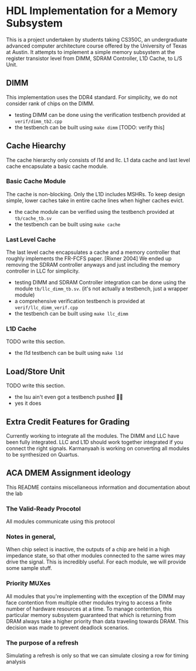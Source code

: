 # HDL Implementation for a Memory Subsystem

This is a project undertaken by students taking CS350C, an undergraduate advanced computer architecture course offered by the University of Texas at Austin. 
It attempts to implement a simple memory subsystem at the register transistor level from 
DIMM, SDRAM Controller, L1D Cache, to L/S Unit. 

## DIMM

This implementation uses the DDR4 standard. For simplicity, we do not consider rank of chips on the DIMM. 
 - testing DIMM can be done using the verification testbench provided at `verif/dimm_tb2.cpp`
 - the testbench can be built using `make dimm` \[TODO: verify this]

## Cache Hiearchy
The cache hierarchy only consists of l1d and llc. L1 data cache and last level cache encapsulate a basic cache module.

### Basic Cache Module
The cache is non-blocking. Only the L1D includes MSHRs. To keep design simple, lower caches take in entire cache lines when higher caches evict. 
 - the cache module can be verified using the testbench provided at `tb/cache_tb.sv`
 - the testbench can be built using `make cache`

### Last Level Cache

The last level cache encapsulates a cache and a memory controller that roughly implements the FR-FCFS paper. [Rixner 2004] We ended up removing the SDRAM controller anyways and just including the memory controller in LLC for simplicity. 

 - testing DIMM and SDRAM Controller integration can be done using the module `tb/llc_dimm_tb.sv`. (it's not actually a testbench, just a wrapper module)
 - a comprehensive verification testbench is provided at `verif/llc_dimm_verif.cpp`
 - the testbench can be built using `make llc_dimm`

### L1D Cache
TODO write this section. 
 - the l1d testbench can be built using `make l1d`

 ## Load/Store Unit
 TODO write this section.
  - the lsu ain't even got a testbench pushed 🥀😩
  - yes it does

 ## Extra Credit Features for Grading
 Currently working to integrate all the modules. The DIMM and LLC have been fully integrated. LLC and L1D should work together integrated if you connect the right signals. Karmanyaah is working on converting all modules to be synthesized on Quartus. 

## ACA DMEM Assignment ideology

This README contains miscellaneous information and documentation about
the lab

### The Valid-Ready Procotol

All modules communicate using this protocol

### Notes in general,

When chip select is inactive, the outputs of a chip are held in a high impedance state, so that other modules connected to the same wires may drive the signal. This is incredibly useful. For each module, we will provide some sample stuff.

### Priority MUXes

All modules that you're implementing with the exception of the DIMM may
face contention from multiple other modules trying to access a finite
number of hardware resources at a time. To manage contention, this particular memory subsystem guaranteed that which is returning from DRAM always take a higher priority than data traveling towards DRAM. This decision was made to prevent deadlock scenarios.

### The purpose of a refresh
Simulating a refresh is only so that we can simulate closing a row for timing analysis
